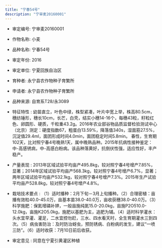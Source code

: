 ```yaml
---
title: "宁春54号"
description: "宁审麦20160001"
---
```

* 审定编号:  宁审麦20160001

*  作物名称:  小麦

*  品种名称:  宁春54号

*  审定年份:  2016

*  审定单位:  宁夏回族自治区

* 育种者:  永宁县农作物种子育繁所

*  申请者:  永宁县农作物种子育繁所

*  品种来源:  自育系T28/永3089

*  特征特性 : 
幼苗直立，叶色中绿，株型紧凑，叶片中宽上举，株高80.5cm，穗纺锤形，穗长10cm，长芒，白壳，结实小穗14-16个，每穗43粒，籽粒红色、卵圆形、硬质，千粒重43.2g。2016年农业部谷物品质监督检验测试中心（北京）测定：硬度指数67，粗蛋白13.59%，降落值340s，湿面筋27.5%，沉淀值29.4ml，面团形成时间4.0min，面团稳定时间5.8min。
春性，生育期102天，比对照宁春4号晚熟1天，属中晚熟品种。2015年抗病性接种鉴定：中-高感锈病，中-高感白粉病。该品种落黄好，抗倒伏性强，适应性好，丰产稳产。
 
*  产量表现 : 
2013年区域试验平均亩产495.8kg，较对照宁春4号增产7.85%，显著；2014年区域试验平均亩产568.3kg，较对照宁春4号增产6.7%，显著；两年区域试验平均亩产532.1kg，较对照宁春4号增产7.3%。2015年生产试验平均亩产528.8kg，较对照宁春4号增产4.8%。

*  栽培技术要点 : 
（1）适时播种：2月下旬－3月上旬播种。（2）合理密植：亩播有效粒40.0-45.0万，亩基本苗38.0-40.0万，亩收获穗38.0-40.0万。（3）科学施肥：保氮增磷补钾，一般亩施纯氮15.0-20.0kg，亩施P2O510.0-12.0kg，亩施K2O5.0kg，施肥以基肥为主，追肥为辅。（4）适时科学灌水：头水宜早灌、灌足，二水宜控勿赶，三水、四水看天时，全生育期灌水三到四次。（5）病虫害防治：及时防治蚜虫，预防锈病、白粉病的发生，建议“一喷三防”。（6）适时收获：7月10日前后收获。

*  审定意见 : 
同意在宁夏引黄灌区种植
